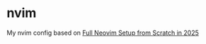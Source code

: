 # nvim

My nvim config based on [Full Neovim Setup from Scratch in 2025](https://www.youtube.com/watch?v=KYDG3AHgYEs&t=168s)
